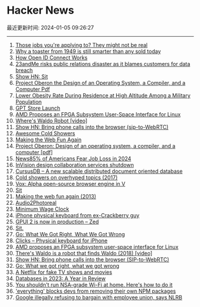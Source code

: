 # Hacker News

最近更新时间: 2024-01-05 09:26:27

--- 
1. [Those jobs you're applying to? They might not be real](https://www.marketplace.org/2024/01/03/those-jobs-youre-applying-to-they-might-not-be-real/) 
2. [Why a toaster from 1949 is still smarter than any sold today](https://www.theverge.com/22801890/sunbeam-radiant-control-toaster-t20-t35-vista) 
3. [How Open ID Connect Works](https://blog.digger.dev/how-open-id-connect-works-illustrated/) 
4. [23andMe risks public relations disaster as it blames customers for data breach](https://www.itpro.com/security/data-breaches/23andme-risks-public-relations-disaster-as-it-blames-customers-for-data-breach) 
5. [Show HN: Sit](https://sit.sonnet.io) 
6. [Project Oberon the Design of an Operating System, a Compiler, and a Computer Pdf](https://people.inf.ethz.ch/wirth/ProjectOberon/PO.System.pdf) 
7. [Lower Obesity Rate During Residence at High Altitude Among a Military Population](https://journals.plos.org/plosone/article?id=10.1371/journal.pone.0093493) 
8. [GPT Store Launch](https://news.ycombinator.com/item?id=38870249) 
9. [AMD Proposes an FPGA Subsystem User-Space Interface for Linux](https://www.phoronix.com/news/FPGA-User-Space-Interface-AMD) 
10. [Where's Waldo Robot [video]](https://www.youtube.com/watch?v=-i7HMPpxB-Y) 
11. [Show HN: Bring phone calls into the browser (sip-to-WebRTC)](https://github.com/pion/example-webrtc-applications/tree/master/sip-to-webrtc) 
12. [Awesome Cold Showers](https://github.com/hwayne/awesome-cold-showers) 
13. [Making the Web Fun Again](https://blog.neocities.org/blog/2013/05/28/making-the-web-fun-again) 
14. [Project Oberon: Design of an operating system, a compiler, and a computer [pdf]](https://people.inf.ethz.ch/wirth/ProjectOberon/PO.System.pdf) 
15. [News85% of Americans Fear Job Loss in 2024](https://finance.yahoo.com/news/85-fear-job-loss-2024-222143676.html) 
16. [InVision design collaboration services shutdown](https://www.invisionapp.com/inside-design/invision-design-collaboration-services-shutdown/) 
17. [CursusDB – A new scalable distributed document oriented database](https://github.com/cursusdb/cursusdb) 
18. [Cold showers on overhyped topics (2017)](https://github.com/hwayne/awesome-cold-showers) 
19. [Vox: Alpha open-source browser engine in V](https://vox.sx/) 
20. [Sit](https://sonnet.io/posts/sit/) 
21. [Making the web fun again (2013)](https://blog.neocities.org/blog/2013/05/28/making-the-web-fun-again) 
22. [Audio2Photoreal](https://github.com/facebookresearch/audio2photoreal) 
23. [Minimum Wage Clock](https://moonbase.lgbt/blog/minimum-wage-clock/) 
24. [iPhone physical keyboard from ex-Crackberry guy](https://www.clicks.tech/) 
25. [GPUI 2 is now in production – Zed](https://zed.dev/blog/gpui-2-on-preview) 
26. [Sit.](https://sonnet.io/posts/sit/) 
27. [Go: What We Got Right, What We Got Wrong](https://commandcenter.blogspot.com/2024/01/what-we-got-right-what-we-got-wrong.html) 
28. [Clicks – Physical keyboard for iPhone](https://www.clicks.tech/) 
29. [AMD proposes an FPGA subsystem user-space interface for Linux](https://www.phoronix.com/news/FPGA-User-Space-Interface-AMD) 
30. [There's Waldo is a robot that finds Waldo (2018) [video]](https://www.youtube.com/watch?v=-i7HMPpxB-Y) 
31. [Show HN: Bring phone calls into the browser (SIP-to-WebRTC)](https://github.com/pion/example-webrtc-applications/tree/master/sip-to-webrtc) 
32. [Go: What we got right, what we got wrong](https://commandcenter.blogspot.com/2024/01/what-we-got-right-what-we-got-wrong.html) 
33. [A Netflix for fake TV shows and movies](https://nestflix.fun/) 
34. [Databases in 2023: A Year in Review](https://ottertune.com/blog/2023-databases-retrospective) 
35. [You shouldn't run NSA-grade Wi-Fi at home. Here's how to do it](https://smallstep.com/blog/home-network-eap-tls-wifi/) 
36. ['everything' blocks devs from removing their own NPM packages](https://www.bleepingcomputer.com/news/security/everything-blocks-devs-from-removing-their-own-npm-packages/) 
37. [Google illegally refusing to bargain with employee union, says NLRB](https://www.theregister.com/2024/01/04/google_illegally_refusing_to_bargain/) 

